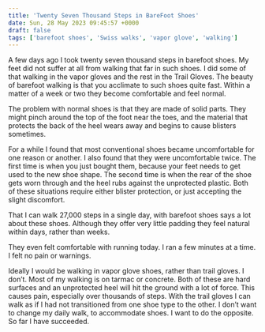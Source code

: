 ```yaml
---
title: 'Twenty Seven Thousand Steps in BareFoot Shoes'
date: Sun, 28 May 2023 09:45:57 +0000
draft: false
tags: ['barefoot shoes', 'Swiss walks', 'vapor glove', 'walking']
---
```


A few days ago I took twenty seven thousand steps in barefoot shoes. My feet did not suffer at all from walking that far in such shoes. I did some of that walking in the vapor gloves and the rest in the Trail Gloves. The beauty of barefoot walking is that you acclimate to such shoes quite fast. Within a matter of a week or two they become comfortable and feel normal. 

The problem with normal shoes is that they are made of solid parts. They might pinch around the top of the foot near the toes, and the material that protects the back of the heel wears away and begins to cause blisters sometimes. 

For a while I found that most conventional shoes became uncomfortable for one reason or another. I also found that they were uncomfortable twice. The first time is when you just bought them, because your feet needs to get used to the new shoe shape. The second time is when the rear of the shoe gets worn through and the heel rubs against the unprotected plastic. Both of these situations require either blister protection, or just accepting the slight discomfort. 

That I can walk 27,000 steps in a single day, with barefoot shoes says a lot about these shoes. Although they offer very little padding they feel natural within days, rather than weeks. 

They even felt comfortable with running today. I ran a few minutes at a time. I felt no pain or warnings. 

Ideally I would be walking in vapor glove shoes, rather than trail gloves. I don’t. Most of my walking is on tarmac or concrete. Both of these are hard surfaces and an unprotected heel will hit the ground with a lot of force. This causes pain, especially over thousands of steps. With the trail gloves I can walk as if I had not transitioned from one shoe type to the other. I don’t want to change my daily walk, to accommodate shoes. I want to do the opposite. So far I have succeeded.